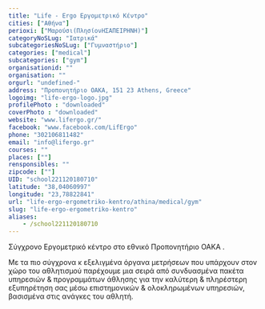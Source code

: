 ```yaml
---
title: "Life - Ergo Εργομετρικό Κέντρο"
cities: ["Αθήνα"]
perioxi: ["Μαρούσι(ΠλησίονΗΣΑΠΕΙΡΗΝΗ)"]
categoryNoSLug: "Ιατρικά"
subcategoriesNoSLug: ["Γυμναστήριο"]
categories: ["medical"]
subcategories: ["gym"]
organisationid: ""
organisation: ""
orgurl: "undefined-"
address: "Προπονητήριο ΟΑΚΑ, 151 23 Athens, Greece"
logoimg: "life-ergo-logo.jpg"
profilePhoto : "downloaded"
coverPhoto : "downloaded"
website: "www.lifergo.gr/"
facebook: "www.facebook.com/LifErgo"
phone: "302106811482"
email: "info@lifergo.gr"
courses: ""
places: [""]
rensponsibles: ""
zipcode: [""]
UID: "school221120180710"
latitude: "38,04060997"
longitude: "23,78822841"
url: "life-ergo-ergometriko-kentro/athina/medical/gym"
slug: "life-ergo-ergometriko-kentro"
aliases:
    - /school221120180710
---
```



Σύγχρονο Εργομετρικό κέντρο στο εθνικό Προπονητήριο ΟΑΚΑ .

Με τα πιο σύγχρονα κ εξελιγμένα όργανα μετρήσεων που υπάρχουν στον χώρο του αθλητισμού παρέχουμε μια σειρά από συνδυασμένα πακέτα υπηρεσιών &amp; προγραμμάτων άθλησης για την καλύτερη &amp; πληρέστερη εξυπηρέτηση σας μέσω επιστημονικών &amp; ολοκληρωμένων υπηρεσιών, βασισμένα στις ανάγκες του αθλητή.